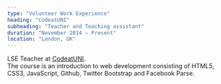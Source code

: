 ```yaml
---
type: "Volunteer Work Experience"
heading: "CodeatUNI"
subheading: "Teacher and Teaching assistant"
duration: "November 2014 – Present"
location: "London, UK"
---
```


LSE Teacher at <a
href="http://www.codeatuni.com">CodeatUNI</a>.
<br>The course is an introduction to web development
consisting of HTML5, CSS3, JavaScript, Github, Twitter Bootstrap and Facebook Parse.
